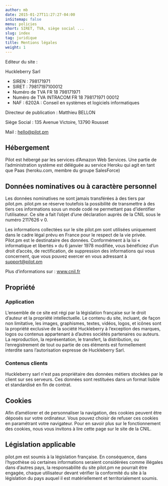 ```yaml
---
author: mb
date: 2015-01-27T11:27:27-04:00
inSitemap: false
menu: policies
short: SIRET, TVA, siège social ...
slug: index
tag: juridique
title: Mentions légales
weight: 1
---
```


Editeur du site : 

Huckleberry Sarl

- SIREN : 798171971
- SIRET : 79817197100012
- Numéro de TVA 			FR 18 798171971
- Numéro de TVA INTRACOM 	FR 18 798171971 00012
- NAF : 6202A : Conseil en systèmes et logiciels informatiques

Directeur de publication : Matthieu BELLON

Siège Social : 135 Avenue Victoire, 13790 Rousset

Mail : hello@pilot.pm

## Hébergement
Pilot est hébergé par les services d’Amazon Web Services. Une partie de l’administration système est déléguée au service Heroku qui agit en tant que Paas (heroku.com, membre du groupe SalesForce)

## Données nominatives ou à caractère personnel

Les données nominatives ne sont jamais transférées à des tiers par pilot.pm. pilot.pm se réserve toutefois la possibilité de transmettre à des tiers ces informations sous un mode codé ne permettant pas d’identifier l’utilisateur.
Ce site a fait l’objet d’une déclaration auprès de la CNIL sous le numéro  2117626 v 0.

Les informations collectées sur le site pilot.pm sont utilisées uniquement dans le cadre légal prévu en France pour le respect de la vie privée. Pilot.pm est le destinataire des données. Conformément à la loi « informatique et libertés » du 6 janvier 1978 modifiée, vous bénéficiez d’un droit d’accès, de rectification, de suppression des informations qui vous concernent, que vous pouvez exercer en vous adressant à support@pilot.pm

Plus d’informations sur : www.cnil.fr

## Propriété
### Application
L’ensemble de ce site est régi par la législation française sur le droit d’auteur et la propriété intellectuelle. Le contenu du site, incluant, de façon non limitative, les images, graphismes, textes, vidéos, logos, et icônes sont la propriété exclusive de la société Huckleberry à l’exception des marques, logos ou contenus appartenant à d’autres sociétés partenaires ou auteurs.
La reproduction, la représentation, le transfert, la distribution, ou l’enregistrement de tout ou partie de ces éléments est formellement interdite sans l’autorisation expresse de Huckleberry Sarl.
### Contenus clients
Huckleberry sarl n'est pas propriétaire des données métiers stockées par le client sur ses serveurs. Ces données sont restituées dans un format lisible et standardisé en fin de contrat.

## Cookies
Afin d’améliorer et de personnaliser la navigation, des cookies peuvent être déposés sur votre ordinateur. Vous pouvez choisir de refuser ces cookies en paramétrant votre navigateur. Pour en savoir plus sur le fonctionnement des cookies, nous vous invitons à lire cette page sur le site de la CNIL.

## Législation applicable
pilot.pm est soumis à la législation française. En conséquence, dans l’hypothèse où certaines informations seraient considérées comme illégales dans d’autres pays, la responsabilité du site pilot.pm ne pourrait être engagée, chaque utilisateur devant vérifier la conformité du site à la législation du pays auquel il est matériellement et territorialement soumis.

